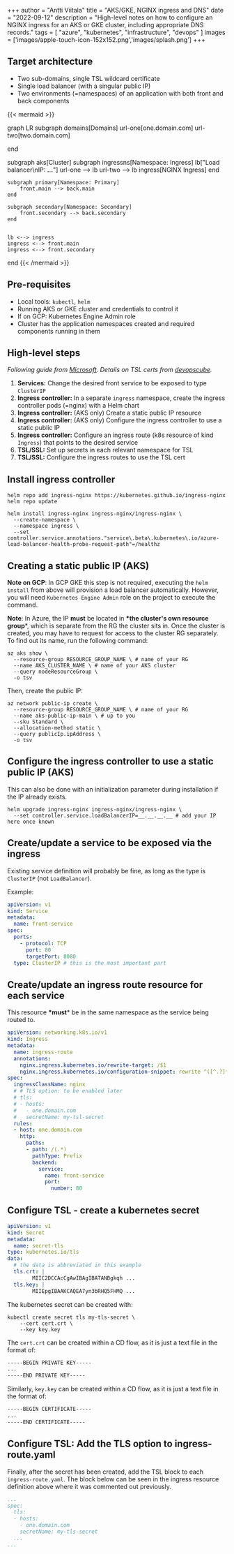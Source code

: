 +++
author = "Antti Viitala"
title = "AKS/GKE, NGINX ingress and DNS"
date = "2022-09-12"
description = "High-level notes on how to configure an NGINX ingress for an AKS or GKE cluster, including appropriate DNS records."
tags = [
    "azure",
    "kubernetes",
    "infrastructure",
    "devops"
]
images = ['images/apple-touch-icon-152x152.png','images/splash.png']
+++

## Target architecture

* Two sub-domains, single TSL wildcard certificate
* Single load balancer (with a singular public IP)
* Two environments (=namespaces) of an application with both front and back components

{{< mermaid >}}

graph LR
subgraph domains[Domains]
    url-one[one.domain.com]
    url-two[two.domain.com]

end

subgraph aks[Cluster]
    subgraph ingressns[Namespace: Ingress]
        lb["Load balancer\nIP: __.__.__.__"]
        url-one --> lb
        url-two --> lb
        ingress[NGINX Ingress]
    end

    subgraph primary[Namespace: Primary]
        front.main --> back.main
    end

    subgraph secondary[Namespace: Secondary]
        front.secondary --> back.secondary
    end
    
    
    lb <--> ingress
    ingress <--> front.main
    ingress <--> front.secondary
end
{{< /mermaid >}}

## Pre-requisites

* Local tools: ```kubectl```, ```helm```
* Running AKS or GKE cluster and credentials to control it
* If on GCP: Kubernetes Engine Admin role
* Cluster has the application namespaces created and required components running in them

## High-level steps

*Following guide from [Microsoft](https://docs.microsoft.com/en-us/azure/aks/ingress-basic?tabs=azure-cli). Details on TSL certs from [devopscube](https://devopscube.com/configure-ingress-tls-kubernetes/).*

1. __Services:__ Change the desired front service to be exposed to type ```ClusterIP```
1. __Ingress controller:__ In a separate ```ingress``` namespace, create the ingress controller pods (=nginx) with a Helm chart
1. __Ingress controller:__ (AKS only) Create a static public IP resource
1. __Ingress controller:__ (AKS only) Configure the ingress controller to use a static public IP
1. __Ingress controller:__ Configure an ingress route (k8s resource of kind ```Ingress```) that points to the desired service
1. __TSL/SSL:__ Set up secrets in each relevant namespace for TSL
1. __TSL/SSL:__ Configure the ingress routes to use the TSL cert

## Install ingress controller

  ```shell
  helm repo add ingress-nginx https://kubernetes.github.io/ingress-nginx
  helm repo update

  helm install ingress-nginx ingress-nginx/ingress-nginx \
    --create-namespace \
    --namespace ingress \
    --set controller.service.annotations."service\.beta\.kubernetes\.io/azure-load-balancer-health-probe-request-path"=/healthz
  ```

## Creating a static public IP (AKS)

__Note on GCP__: In GCP GKE this step is not required, executing the ```helm install``` from above will provision a load balancer automatically. However, you will need ```Kubernetes Engine Admin``` role on the project to execute the command.

__Note__: In Azure, the IP __must__ be located in __*the cluster's own resource group__*, which is separate from the RG the cluster sits in. Once the cluster is created, you may have to request for access to the cluster RG separately. To find out its name, run the following command:

  ```shell
  az aks show \
    --resource-group RESOURCE_GROUP_NAME \ # name of your RG
    --name AKS_CLUSTER_NAME \ # name of your AKS cluster
    --query nodeResourceGroup \
    -o tsv
  ```

Then, create the public IP:

  ```shell
  az network public-ip create \
    --resource-group RESOURCE_GROUP_NAME \ # name of your RG
    --name aks-public-ip-main \ # up to you
    --sku Standard \
    --allocation-method static \
    --query publicIp.ipAddress \
    -o tsv
  ```

## Configure the ingress controller to use a static public IP (AKS)

This can also be done with an initialization parameter during installation if the IP already exists.

  ```shell
  helm upgrade ingress-nginx ingress-nginx/ingress-nginx \
    --set controller.service.loadBalancerIP=__.__.__.__ # add your IP here once known
  ```

## Create/update a service to be exposed via the ingress

Existing service definition will probably be fine, as long as the type is ```ClusterIP``` (not ```LoadBalancer```).

Example:

  ```yaml
  apiVersion: v1
  kind: Service
  metadata:
    name: front-service
  spec:
    ports:
      - protocol: TCP
        port: 80
        targetPort: 8080
    type: ClusterIP # this is the most important part
  ```

## Create/update an ingress route resource for each service

This resource __*must__* be in the same namespace as the service being routed to.

  ```yaml
  apiVersion: networking.k8s.io/v1
  kind: Ingress
  metadata:
    name: ingress-route
    annotations:
      nginx.ingress.kubernetes.io/rewrite-target: /$1
      nginx.ingress.kubernetes.io/configuration-snippet: rewrite ^([^.?]*[^/])$ $1/ redirect; # adds / at the end of paths
  spec:
    ingressClassName: nginx
    # # TLS option: to be enabled later
    # tls:
    # - hosts:
    #   - one.domain.com
    #   secretName: my-tsl-secret
    rules:
    - host: one.domain.com
      http:
        paths:
        - path: /(.*)
          pathType: Prefix
          backend:
            service:
              name: front-service
              port:
                number: 80
  ```

## Configure TSL - create a kubernetes secret

  ```yaml
  apiVersion: v1
  kind: Secret
  metadata:
    name: secret-tls
  type: kubernetes.io/tls
  data:
    # the data is abbreviated in this example
    tls.crt: |
          MIIC2DCCAcCgAwIBAgIBATANBgkqh ...
    tls.key: |
          MIIEpgIBAAKCAQEA7yn3bRHQ5FHMQ ...
  ```

The kubernetes secret can be created with:

  ```shell
  kubectl create secret tls my-tls-secret \
      --cert cert.crt \
      --key key.key
  ```

The ```cert.crt``` can be created within a CD flow, as it is just a text file in the format of:

  ```txt
  -----BEGIN PRIVATE KEY-----
  ...
  -----END PRIVATE KEY-----
  ```

Similarly, ```key.key``` can be created within a CD flow, as it is just a text file in the format of:

  ```txt
  -----BEGIN CERTIFICATE-----
  ...
  -----END CERTIFICATE-----
  ```

## Configure TSL: Add the TLS option to ingress-route.yaml

Finally, after the secret has been created, add the TSL block to each ```ingress-route.yaml```. The block below can be seen in the ingress resource definition above where it was commented out previously.

  ```yaml
  ...
  spec:
    tls:
    - hosts:
      - one.domain.com
      secretName: my-tls-secret
    ...
  ...
  ```
